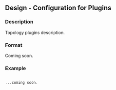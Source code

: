 ## Design - Configuration for Plugins


### Description
Topology plugins description.


### Format
Coming soon.


### Example
```js

...coming soon.

```
